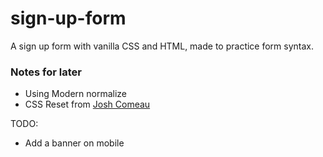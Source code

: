 # sign-up-form

A sign up form with vanilla CSS and HTML, made to practice form syntax.

### Notes for later

- Using Modern normalize
- CSS Reset from [Josh Comeau](https://www.joshwcomeau.com/css/custom-css-reset/)

TODO:

- Add a banner on mobile
